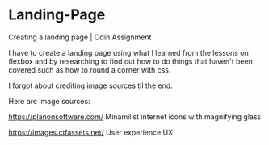 # Landing-Page
Creating a landing page | Odin Assignment

I have to create a landing page using what I learned from the lessons on flexbox and by researching to find out how to do things that haven't been covered such as how to round a corner with css.

I forgot about crediting image sources til the end.

Here are image sources:


https://planonsoftware.com/ Minamilist internet icons with magnifying glass

https://images.ctfassets.net/ User experience UX





